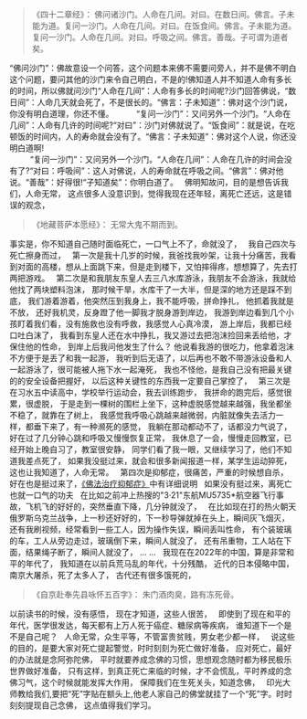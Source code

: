 > 《四十二章经》：
> 佛问诸沙门。人命在几间。对曰。在数日间。佛言。子未能为道。复问一沙门。人命在几间。对曰。在饭食间。佛言。子未能为道。复问一沙门。人命在几间。对曰。呼吸之间。佛言。善哉。子可谓为道者矣。

“佛问沙门”：佛故意设一个问答，这个问题本来佛不需要问旁人，并不是佛不明白这个问题，要问其他的沙门来令自己明白，不是的!佛知道人并不知道人命有多长的时间，所以佛就问沙门“人命在几间”：人命有多长的时间呢?沙门回答佛说，“数日间”：人命几天就会死了，不是很长的。“佛言：子未知道”：佛对这个沙门说，你没有明白道理，你还不懂。
&nbsp;
　　“复问一沙门”：又问另外一个沙门。“人命在几间”：人命有几许的时间呢?“对曰”：沙门对佛就说了。“饭食间”：就是说，在吃顿饭的时间内，人的寿命就会没有了。“佛言：子未知道”：佛对这个人说，你还没明白道啊!  
&nbsp;
　　“复问一沙门”：又问另外一个沙门。“人命在几间”：人命在几许的时间会没有了?“对曰：呼吸间”：这人对佛说，人的寿命就在呼吸之间。“佛言”：佛对他说。“善哉”：好得很!“子知道矣”：你明白道了。
&nbsp;
佛明知故问，目的是想告诉我们，人命无常，
这点很多人没意识到，觉得我现在还年轻，离死亡还远，这是错误的观念，
&nbsp;
> 《地藏菩萨本愿经》：
> 无常大鬼不期而到。

事实是，你不知道自己随时面临死亡，一口气上不了，命就没了，
&nbsp;
我自己四次与死亡擦身而过，
&nbsp;
第一次是我十几岁的时候，我爸找我吵架，让我十分痛苦，我看到对面的高楼，想从上面跳下来，但是走到楼下，又怕摔得疼，想想算了，先去打两把游戏。
&nbsp;
第二次是和我朋友东皇人去三八水库游泳，我朋友不会游泳，我就给他找了两块塑料泡沫，
那时候干旱，水库干了一大半，但是深的地方还是踩不到底，
我们游着游着，他突然压到我身上，我不能呼吸，拼命挣扎，
他抓着我就是不放，
还好我机灵，反身蹬了他一脚我才脱身游到岸边，
我游到岸边看到几个小孩盯着我们看，没有施救也没有呼救，我感觉人心真冷漠，
游上岸后，我都已经口吐白沫了，
我看到东皇人还在水中挣扎，我又游过去把泡沫捡回来丢给他，才保住他的性命，
到岸上后我问他发生了什么？
他说看我游的很吃力，他拿着泡沫不方便于是丢了和我一起游，
我听到后无语了，以后再也不敢不带游泳设备和人一起游泳了，很可能被人拖下水一起淹死，
我也不怪他，是我自己没有把最关键的的安全设备把握好，
以后这种关键性的东西我一定要自己掌控了，
&nbsp;
第三次是在习水五中读高中，学校举行运动会，我去训练跑步，
我拼命的跑完后，感觉很累，很虚脱，
于是走到一棵树的围栏上坐下，这种虚脱感觉越来越强，我坐都坐不稳了，就靠在了树上，
我感觉我呼吸心跳越来越微弱，内脏就像失去活力一样，都垂下来了，有一种濒死的感觉，
我躺在那动都动不了，话都没力气说了，
好在过了几分钟心跳和呼吸又慢慢恢复正常，
我休息了一会，慢慢走回教室，已经开始上晚自习了，教室很安静，
同学们看了我一眼，又继续学习了，他们不知道我差点死了，
如果我没挺过来，就会和很多新闻报道一样，某学生运动猝死，
这也让我知道了，人命无常。
&nbsp;
第四次是抑郁症，很痛苦，严重的时候想自杀，
好在也是挺过来了，[《佛法治疗抑郁症》](https://www.kancloud.cn/luojiangtao/yiyuzheng)中有详细说明
&nbsp;
如果没有挺过来，离死亡也就一口气的功夫
&nbsp;
在比如之前冲上热搜的"3·21"东航MU5735*航空器飞行事故，飞机飞的好好的，突然垂直下降，几分钟就没了，
&nbsp;
在比如现在打的热火朝天俄罗斯乌克兰战争，上一秒还好好的，下一秒导弹就掉在头上，瞬间灰飞烟灭，
&nbsp;
还有我刷视频，经常看到一些工人，因为操作失误，瞬间丢叫性命，
有个装玻璃的车，工人从旁边走过，玻璃倒下来，瞬间人就没了，
还有吊重物，工人站在下面，结果绳子断了，瞬间人就没了，
... ...
&nbsp;
我现在在2022年的中国，算是非常和平的年代了，
我知道在以前兵荒马乱的年代，十分残酷，
近代的日本侵略中国，南京大屠杀，死了太多人了，
古代还有很多饿死的，
&nbsp;
> 《自京赴奉先县咏怀五百字》：
> 朱门酒肉臭，路有冻死骨。

以前读书的时候，没有感悟，
现在才知道，这些人很苦，
&nbsp;
即使到了现在和平的年代，医学很发达，每天都有上万人死于癌症、糖尿病等疾病，
谁知道下一个是不是自己呢？
&nbsp;
人命无常，众生平等，不管富贵贫贱，男女老少都一样，
&nbsp;
说这些的目的，是要大家对死亡提起警觉，时时刻刻为死亡做好准备，
应对死亡，最好的办法就是念阿弥陀佛，
平时就要养成念佛的习惯，思想观念随时都为移民极乐世界做好准备，
只有这样，到真正死亡来临的时候，才不会慌乱，平时养成的念佛习气，这个时候就能发挥大作用，
保障我们在生死关头，知道念佛，
&nbsp;
印光大师教给我们,要把“死”字贴在额头上,他老人家自己的佛堂就挂了一个“死”字。时时刻刻提现自己念佛，
这点值得我们学习。



